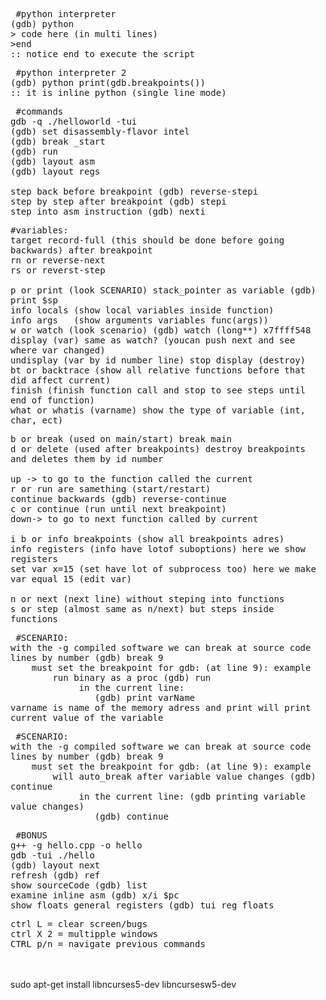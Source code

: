 <pre style="white-space: pre-wrap;"> #python interpreter
(gdb) python
> code here (in multi lines)
>end
:: notice end to execute the script
</pre>
<pre style="white-space: pre-wrap;"> #python interpreter 2
(gdb) python print(gdb.breakpoints())
:: it is inline python (single line mode)
</pre>
<pre style="white-space: pre-wrap;"> #commands
gdb -q ./helloworld -tui
(gdb) set disassembly-flavor intel
(gdb) break _start
(gdb) run
(gdb) layout asm
(gdb) layout regs

step back before breakpoint (gdb) reverse-stepi
step by step after breakpoint (gdb) stepi
step into asm instruction (gdb) nexti
</pre>
<pre style="white-space: pre-wrap;">
#variables:
target record-full (this should be done before going backwards) after breakpoint
rn or reverse-next
rs or reverst-step

p or print (look SCENARIO) stack_pointer as variable (gdb) print $sp
info locals (show local variables inside function)
info args   (show arguments variables func(args))
w or watch (look scenario) (gdb) watch (long**) x7ffff548
display (var) same as watch? (youcan push next and see where var changed)
undisplay (var by id number line) stop display (destroy)
bt or backtrace (show all relative functions before that did affect current)
finish (finish function call and stop to see steps until end of function)
what or whatis (varname) show the type of variable (int, char, ect)
</pre>
<pre style="white-space: pre-wrap;">
b or break (used on main/start) break main
d or delete (used after breakpoints) destroy breakpoints and deletes them by id number

up -> to go to the function called the current
r or run are samething (start/restart)
continue backwards (gdb) reverse-continue
c or continue (run until next breakpoint)
down-> to go to next function called by current

i b or info breakpoints (show all breakpoints adres)
info registers (info have lotof suboptions) here we show registers
set var x=15 (set have lot of subprocess too) here we make var equal 15 (edit var)

n or next (next line) without steping into functions
s or step (almost same as n/next) but steps inside functions
</pre>
<pre style="white-space: pre-wrap;"> #SCENARIO:
with the -g compiled software we can break at source code lines by number (gdb) break 9
	must set the breakpoint for gdb: (at line 9): example
		run binary as a proc (gdb) run
	         in the current line:
		        (gdb) print varName
varname is name of the memory adress and print will print current value of the variable
</pre>
<pre style="white-space: pre-wrap;"> #SCENARIO:
with the -g compiled software we can break at source code lines by number (gdb) break 9
	must set the breakpoint for gdb: (at line 9): example
		will auto_break after variable value changes (gdb) continue
	         in the current line: (gdb printing variable value changes)
		        (gdb) continue
</pre>
<pre style="white-space: pre-wrap;"> #BONUS
g++ -g hello.cpp -o hello
gdb -tui ./hello
(gdb) layout next
refresh (gdb) ref
show sourceCode (gdb) list
examine inline asm (gdb) x/i $pc
show floats general registers (gdb) tui reg floats
</pre>
<pre style="white-space: pre-wrap;">
ctrl L = clear screen/bugs
ctrl X 2 = multipple windows
CTRL p/n = navigate previous commands
</pre>
<br>
<br>
sudo apt-get install libncurses5-dev libncursesw5-dev
<br>